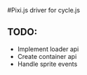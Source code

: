 #Pixi.js driver for cycle.js
## TODO:
- Implement loader api
- Create container api
- Handle sprite events